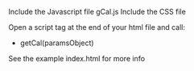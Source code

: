 Include the Javascript file gCal.js
Include the CSS file 

Open a script tag at the end of your html file and call:
- getCal(paramsObject)

See the example index.html for more info